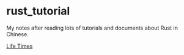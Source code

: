 # rust_tutorial
My notes after reading lots of tutorials and documents about Rust in Chinese.



[Life Times](docs/rust_life_time.md)

